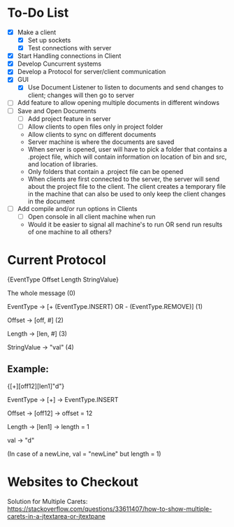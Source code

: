 # To-Do List
- [x] Make a client
  * [x] Set up sockets
  * [x] Test connections with server
- [x] Start Handling connections in Client
- [x] Develop Cuncurrent systems 
- [x] Develop a Protocol for server/client communication
- [x] GUI
  * [x] Use Document Listener to listen to documents and send changes to client; changes will then go to server
- [ ] Add feature to allow opening multiple documents in different windows
- [ ] Save and Open Documents
  * [ ] Add project feature in server
  * [ ] Allow clients to open files only in project folder
  * Allow clients to sync on different documents
  * Server machine is where the documents are saved
  * When server is opened, user will have to pick a folder that contains a .project file, which will contain information on location of bin and src, and location of libraries.
  * Only folders that contain a .project file can be opened
  * When clients are first connected to the server, the server will send about the project file to the client. The client creates a temporary file in the machine that can also be used to only keep the client changes in the document
- [ ] Add compile and/or run options in Clients
  * [ ] Open console in all client machine when run
  * Would it be easier to signal all machine's to run OR send run results of one machine to all others?

# Current Protocol
{EventType Offset Length StringValue}

The whole message (0)

EventType -> [+ (EventType.INSERT) OR - (EventType.REMOVE)] (1)

Offset -> [off, #] (2)

Length -> [len, #] (3)

StringValue -> "val" (4)
## Example:
{[+][off12][len1]"d"}

EventType -> [+] -> EventType.INSERT

Offset -> [off12] -> offset = 12

Length -> [len1] -> length = 1

val -> "d"

(In case of a newLine, val = "newLine" but length = 1)

# Websites to Checkout
Solution for Multiple Carets: https://stackoverflow.com/questions/33611407/how-to-show-multiple-carets-in-a-jtextarea-or-jtextpane

